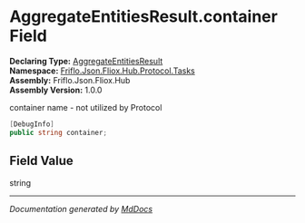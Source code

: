 ﻿<!--  
  <auto-generated>   
    The contents of this file were generated by a tool.  
    Changes to this file may be list if the file is regenerated  
  </auto-generated>   
-->

# AggregateEntitiesResult.container Field

**Declaring Type:** [AggregateEntitiesResult](../index.md)  
**Namespace:** [Friflo.Json.Fliox.Hub.Protocol.Tasks](../../index.md)  
**Assembly:** Friflo.Json.Fliox.Hub  
**Assembly Version:** 1.0.0

container name \- not utilized by Protocol

```csharp
[DebugInfo]
public string container;
```

## Field Value

string

___

*Documentation generated by [MdDocs](https://github.com/ap0llo/mddocs)*

